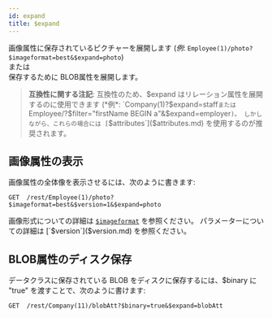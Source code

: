 ```yaml
---
id: expand
title: $expand
---
```


画像属性に保存されているピクチャーを展開します (*例*: `Employee(1)/photo?$imageformat=best&$expand=photo`)<br/>
または <br/>
保存するために BLOB属性を展開します。

> **互換性に関する注記**: 互換性のため、$expand はリレーション属性を展開するのに使用できます (*例*: `Company(1)?$expand=staff` または `Employee/?$filter="firstName BEGIN a"&$expand=employer`)。 しかしながら、これらの場合には [`$attributes`]($attributes.md) を使用するのが推奨されます。

## 画像属性の表示

画像属性の全体像を表示させるには、次のように書きます:

`GET  /rest/Employee(1)/photo?$imageformat=best&$version=1&$expand=photo`

画像形式についての詳細は [`$imageformat`]($imageformat.md) を参照ください。 パラメーターについての詳細は [`$version`]($version.md) を参照ください。

## BLOB属性のディスク保存

データクラスに保存されている BLOB をディスクに保存するには、$binary に "true" を渡すことで、次のように書けます:

`GET  /rest/Company(11)/blobAtt?$binary=true&$expand=blobAtt`